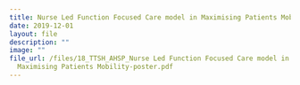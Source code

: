 ```yaml
---
title: Nurse Led Function Focused Care model in Maximising Patients Mobility poster
date: 2019-12-01
layout: file
description: ""
image: ""
file_url: /files/18_TTSH_AHSP_Nurse Led Function Focused Care model in
  Maximising Patients Mobility-poster.pdf
---
```

